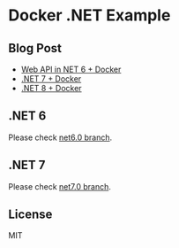 # Docker .NET Example

## Blog Post

* [Web API in NET 6 + Docker](https://dev.to/berviantoleo/web-api-in-net-6-docker-41d5)
* [.NET 7 + Docker](https://dev.to/berviantoleo/net-7-docker-8o1)
* [.NET 8 + Docker](https://dev.to/berviantoleo/net-8-docker-35n9)

## .NET 6

Please check [net6.0 branch](https://github.com/bervProject/docker-net-example/tree/net6.0).

## .NET 7

Please check [net7.0 branch](https://github.com/bervProject/docker-net-example/tree/net7.0).

## License

MIT
